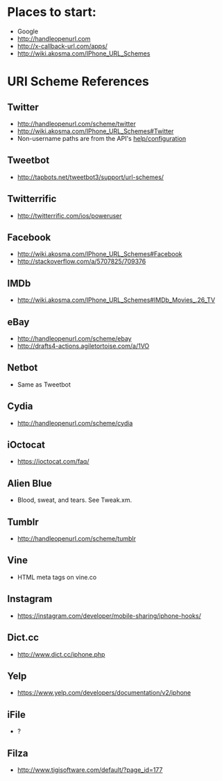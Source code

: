 # Places to start:
* Google
* http://handleopenurl.com
* http://x-callback-url.com/apps/
* http://wiki.akosma.com/IPhone_URL_Schemes

# URI Scheme References
## Twitter
* http://handleopenurl.com/scheme/twitter
* http://wiki.akosma.com/IPhone_URL_Schemes#Twitter
* Non-username paths are from the API's [help/configuration](https://dev.twitter.com/rest/reference/get/help/configuration)

## Tweetbot
* http://tapbots.net/tweetbot3/support/url-schemes/

## Twitterrific
* http://twitterrific.com/ios/poweruser

## Facebook
* http://wiki.akosma.com/IPhone_URL_Schemes#Facebook
* http://stackoverflow.com/a/5707825/709376

## IMDb
* http://wiki.akosma.com/IPhone_URL_Schemes#IMDb_Movies_.26_TV

## eBay
* http://handleopenurl.com/scheme/ebay
* http://drafts4-actions.agiletortoise.com/a/1VO

## Netbot
* Same as Tweetbot

## Cydia
* http://handleopenurl.com/scheme/cydia

## iOctocat
* https://ioctocat.com/faq/

## Alien Blue
* Blood, sweat, and tears. See Tweak.xm.

## Tumblr
* http://handleopenurl.com/scheme/tumblr

## Vine
* HTML meta tags on vine.co

## Instagram
* https://instagram.com/developer/mobile-sharing/iphone-hooks/

## Dict.cc
* http://www.dict.cc/iphone.php

## Yelp
* https://www.yelp.com/developers/documentation/v2/iphone

## iFile
* ?

## Filza
* http://www.tigisoftware.com/default/?page_id=177

